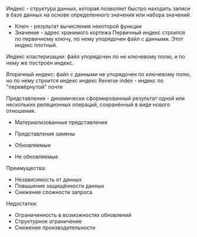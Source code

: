 Индекс - структура данных, которая позволяет быстро находить записи в базе данных на основе определенного значения или набора значений.
- Ключ - результат вычисления некоторой функции
- Значение - адрес хранимого кортежа
Первичный индекс строится по первичному ключу, по нему упорядочен файл с данными. Этот индекс плотный.

Индекс кластеризации: файл упорядочен по не ключевому полю, и по нему же построен индекс.

Вторичный индекс: файл с данными не упорядочен по ключевому полю, но по нему строится индекс
индекс
Reverse index - индекс по "перевёрнутой" почте

Представление - динамически сформированный результат одной или нескольких реляционных операций, сохранённый в виде нового отношения.
- Материализованные представления
- Представления замены

- Обновляемые
- Не обновляемые

Преимущества:
- Независимость от данных
- Повышение защищённости данных
- Снижение сложности запроса

Недостатки:
- Ограниченность в возможностях обновлений
- Структурное ограничение
- Снижение производительности
